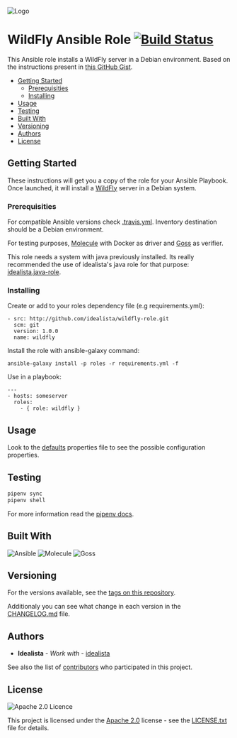 ![Logo](https://raw.githubusercontent.com/idealista/wildfly-role/master/logo.gif)

# WildFly Ansible Role [![Build Status](https://travis-ci.com/idealista/wildfly-role.png)](https://travis-ci.com/idealista/wildfly-role)

This Ansible role installs a WildFly server in a Debian environment. Based on the instructions present in [this GitHub Gist](https://gist.github.com/sukharevd/6087988).

- [Getting Started](#getting-started)
    - [Prerequisities](#prerequisities)
    - [Installing](#installing)
- [Usage](#usage)
- [Testing](#testing)
- [Built With](#built-with)
- [Versioning](#versioning)
- [Authors](#authors)
- [License](#license)

## Getting Started

These instructions will get you a copy of the role for your Ansible Playbook. Once launched, it will install a [WildFly](https://docs.jboss.org/author/display/WFLY10/Documentation) server in a Debian system.

### Prerequisities

For compatible Ansible versions check [.travis.yml](.travis.yml).
Inventory destination should be a Debian environment.

For testing purposes, [Molecule](https://molecule.readthedocs.io/) with Docker as driver and [Goss](http://goss.rocks) as verifier.

This role needs a system with java previously installed. Its really recommended the use of idealista's java role for that purpose: [idealista.java-role](https://github.com/idealista/java_role).

### Installing

Create or add to your roles dependency file (e.g requirements.yml):

```
- src: http://github.com/idealista/wildfly-role.git
  scm: git
  version: 1.0.0
  name: wildfly
```

Install the role with ansible-galaxy command:

```
ansible-galaxy install -p roles -r requirements.yml -f
```

Use in a playbook:

```
---
- hosts: someserver
  roles:
    - { role: wildfly }
```

## Usage

Look to the [defaults](defaults/main.yml) properties file to see the possible configuration properties.

## Testing

```sh
pipenv sync
pipenv shell
```

For more information read the [pipenv docs](https://docs.pipenv.org/).


## Built With

![Ansible](https://img.shields.io/badge/ansible-2.9.14-green.svg)
![Molecule](https://img.shields.io/badge/molecule-3.0.4-green.svg)
![Goss](https://img.shields.io/badge/goss-0.3.16-green.svg)

## Versioning

For the versions available, see the [tags on this repository](https://github.com/idealista/wildfly-role/tags).

Additionaly you can see what change in each version in the [CHANGELOG.md](CHANGELOG.md) file.

## Authors

* **Idealista** - *Work with* - [idealista](https://github.com/idealista)

See also the list of [contributors](https://github.com/idealista/wildfly-role/contributors) who participated in this project.

## License

![Apache 2.0 Licence](https://img.shields.io/hexpm/l/plug.svg)

This project is licensed under the [Apache 2.0](https://www.apache.org/licenses/LICENSE-2.0) license - see the [LICENSE.txt](LICENSE.txt) file for details.
